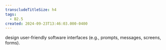 ```yaml
---
transcludeTitleSize: h4
tags:
  - B2.5
created: 2024-09-23T13:46:03.000-0400
---
```

design user-friendly software interfaces (e.g., prompts, messages, screens, forms).